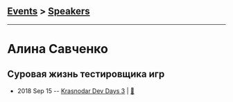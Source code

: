 ## [Events](../README.md) > [Speakers](../speakers.md)
---

# Алина Савченко

## Суровая жизнь тестировщика игр
- 2018 Sep 15 -- [Krasnodar Dev Days 3](https://www.youtube.com/watch?v=H_HaGdaQWRs)  | [:notebook:](https://yadi.sk/i/2OD9DiqoVfLs3g)  
